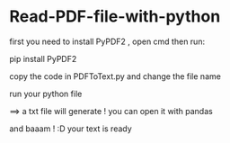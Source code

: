 # Read-PDF-file-with-python

first you need to install PyPDF2 , open cmd then run:

pip install PyPDF2

copy the code in PDFToText.py and change the file name

run your python file

==> a txt file will generate ! you can open it with pandas 

and baaam ! :D your text is ready 
